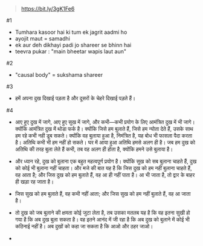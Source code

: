 > https://bit.ly/3gK1Fe6

#1

- Tumhara kasoor hai ki tum ek jagrit aadmi ho
- ayojit maut = samadhi 
- ek aur deh dikhayi padi jo shareer se bhinn hai
- teevra pukar : "main bheetar wapis laut aun"


#2
- "causal body" = sukshama shareer

#3 
- हमें अपना दुख दिखाई पड़ता है और दूसरों के चेहरे दिखाई पड़ते हैं। 


#4

- आए हुए दुख में जागे, आए हुए सुख में जागे, और कभी—कभी प्रयोग के लिए आमंत्रित दुख में भी जागे। क्योंकि आमंत्रित दुख में थोडा फर्क है। क्योंकि जिसे हम बुलाते हैं, जिसे हम न्योता देते हैं, उसके साथ हम रहे कभी नही डूब सकते। क्योंकि वह बुलाया हुआ है, निमंत्रित है, यह बोध भी फासला पैदा करता है। अतिथि कभी भी हम नहीं हो सकते। घर में आया हुआ अतिथि हमसे अलग ही है। जब हम दुख को अतिथि की तरह बुला लेते हैं कभी, तब वह अलग ही होता है, क्योंकि हमने उसे बुलाया है।

- और ध्यान रहे, दुख को बुलाना एक बहुत महत्वपूर्ण प्रयोग है। क्योंकि सुख को सब बुलाना चाहते हैं, दुख को कोई भी बुलाना नहीं चाहता। और मजे की बात यह है कि जिस दुख को हम नहीं बुलाना चाहते हैं, वह आता है; और जिस दुख को हम बुलाते हैं, वह आ ही नहीं पाता है। आ भी जाता है, तो द्वार के बाहर ही खड़ा रह जाता है। 

- जिस सुख को हम बुलाते हैं, वह कभी नहीं आता; और जिस सुख को हम नहीं बुलाते हैं, वह आ जाता है। 

- तो दुख को जब बुलाने की क्षमता कोई जुटा लेता है, तब उसका मतलब यह है कि वह इतना सुखी हो गया है कि अब दुख बुला सकता है। वह इतने आनंद में जी रहा है कि अब दुख को बुलाने में कोई भी कठिनाई नहीं है। अब दुखों को कहा जा सकता है कि आओ और ठहर जाओ।


- 

